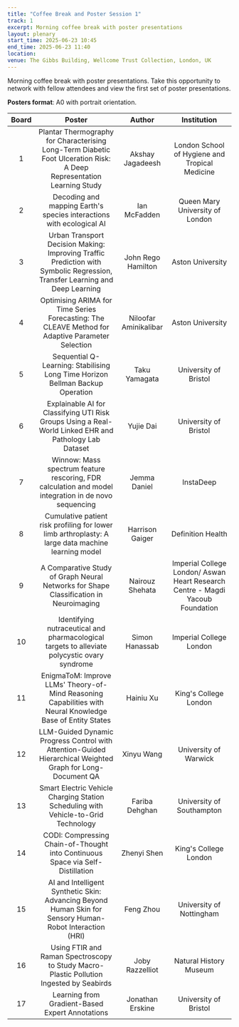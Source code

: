```yaml
---
title: "Coffee Break and Poster Session 1"
track: 1
excerpt: Morning coffee break with poster presentations
layout: plenary
start_time: 2025-06-23 10:45
end_time: 2025-06-23 11:40
location:
venue: The Gibbs Building, Wellcome Trust Collection, London, UK
---
```


Morning coffee break with poster presentations. Take this opportunity to network with fellow attendees and view the first set of poster presentations.

**Posters format**: A0 with portrait orientation.

| Board | Poster | Author | Institution  |
| :----: | :----: | :----: | :----: |
| 1 | Plantar Thermography for Characterising Long-Term Diabetic Foot Ulceration Risk: A Deep Representation Learning Study | Akshay Jagadeesh | London School of Hygiene and Tropical Medicine |
| 2 | Decoding and mapping Earth's species interactions with ecological AI | Ian McFadden | Queen Mary University of London |
| 3 | Urban Transport Decision Making: Improving Traffic Prediction with Symbolic Regression, Transfer Learning and Deep Learning | John Rego Hamilton | Aston University |
| 4 | Optimising ARIMA for Time Series Forecasting: The CLEAVE Method for Adaptive Parameter Selection | Niloofar Aminikalibar | Aston University |
| 5 | Sequential Q-Learning: Stabilising Long Time Horizon Bellman Backup Operation | Taku Yamagata | University of Bristol |
| 6 | Explainable AI for Classifying UTI Risk Groups Using a Real-World Linked EHR and Pathology Lab Dataset | Yujie Dai | University of Bristol |
| 7 | Winnow: Mass spectrum feature rescoring, FDR calculation and model integration in de novo sequencing | Jemma Daniel | InstaDeep |
| 8 | Cumulative patient risk profiling for lower limb arthroplasty: A large data machine learning model | Harrison Gaiger | Definition Health |
| 9 | A Comparative Study of Graph Neural Networks for Shape Classification in Neuroimaging | Nairouz Shehata | Imperial College London/ Aswan Heart Research Centre - Magdi Yacoub Foundation |
| 10 | Identifying nutraceutical and pharmacological targets to alleviate polycystic ovary syndrome | Simon Hanassab | Imperial College London |
| 11 | EnigmaToM: Improve LLMs' Theory-of-Mind Reasoning Capabilities with Neural Knowledge Base of Entity States | Hainiu Xu | King's College London |
| 12 | LLM-Guided Dynamic Progress Control with Attention-Guided Hierarchical Weighted Graph for Long-Document QA | Xinyu Wang | University of Warwick |
| 13 | Smart Electric Vehicle Charging Station Scheduling with Vehicle-to-Grid Technology | Fariba Dehghan | University of Southampton |
| 14 | CODI: Compressing Chain-of-Thought into Continuous Space via Self-Distillation | Zhenyi Shen | King's College London |
| 15 | AI and Intelligent Synthetic Skin: Advancing Beyond Human Skin for Sensory Human-Robot Interaction (HRI) | Feng Zhou | University of Nottingham |
| 16 | Using FTIR and Raman Spectroscopy to Study Macro-Plastic Pollution Ingested by Seabirds | Joby Razzelliot | Natural History Museum |
| 17 | Learning from Gradient-Based Expert Annotations | Jonathan Erskine | University of Bristol |

